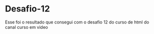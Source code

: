 # Desafio-12
Esse foi o resultado que consegui com o desafio 12 do curso de html do canal curso em video
